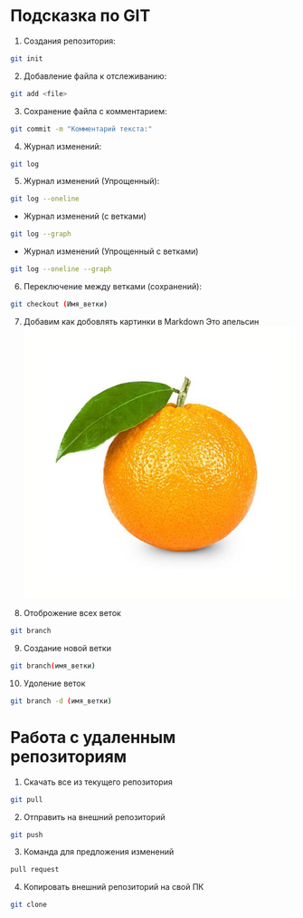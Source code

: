 # Подсказка по GIT

1. Создания репозитория:
```sh
git init
```

2. Добавление файла к отслеживанию:
```sh
git add <file>
```

3. Сохранение файла с комментарием:
```sh
git commit -m "Комментарий текста:"
```

4. Журнал изменений:
```sh
git log
```

5. Журнал изменений (Упрощенный):
```sh
git log --oneline
```

* Журнал изменений (с ветками)
```sh
git log --graph
```

* Журнал изменений (Упрощенный с ветками)
```sh
git log --oneline --graph
```

6. Переключение между ветками (сохранений):
```sh 
git checkout (Имя_ветки)
```

 7. Добавим как добовлять картинки в Markdown
 Это апельсин
![Апельсин](Апельсин.jpg)

8. Отоброжение всех веток 
```sh
git branch
```

9. Создание новой ветки 
```sh
git branch(имя_ветки)
```

10. Удоление веток 
```sh
git branch -d (имя_ветки)
```
# Работа с удаленным репозиториям

1. Cкачать все из текущего репозитория
```sh
git pull
```
2. Отправить на внешний репозиторий
```sh
git push
```

3. Команда для предложения изменений 
```sh
pull request
```
4. Копировать внешний репозиторий на свой ПК
```sh
git clone
```
